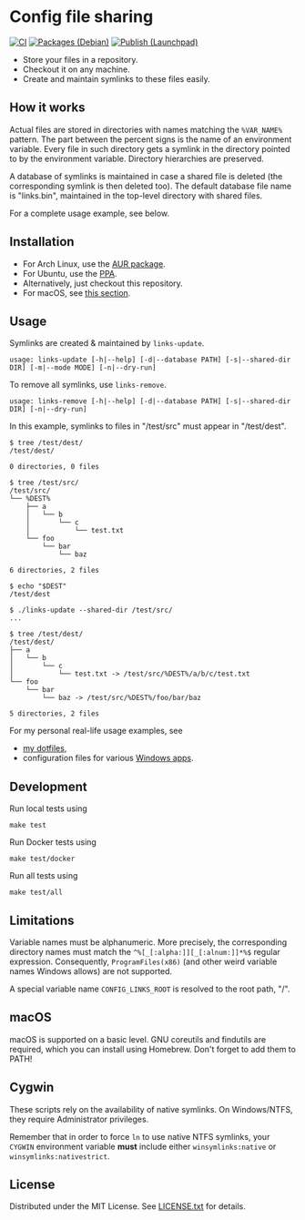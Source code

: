 Config file sharing
===================

[![CI](https://github.com/egor-tensin/config-links/actions/workflows/ci.yml/badge.svg)](https://github.com/egor-tensin/config-links/actions/workflows/ci.yml)
[![Packages (Debian)](https://github.com/egor-tensin/config-links/actions/workflows/debian.yml/badge.svg)](https://github.com/egor-tensin/config-links/actions/workflows/debian.yml)
[![Publish (Launchpad)](https://github.com/egor-tensin/config-links/actions/workflows/ppa.yml/badge.svg)](https://github.com/egor-tensin/config-links/actions/workflows/ppa.yml)

* Store your files in a repository.
* Checkout it on any machine.
* Create and maintain symlinks to these files easily.

How it works
------------

Actual files are stored in directories with names matching the `%VAR_NAME%`
pattern.
The part between the percent signs is the name of an environment variable.
Every file in such directory gets a symlink in the directory pointed to by the
environment variable.
Directory hierarchies are preserved.

A database of symlinks is maintained in case a shared file is deleted (the
corresponding symlink is then deleted too).
The default database file name is "links.bin", maintained in the top-level
directory with shared files.

For a complete usage example, see below.

Installation
------------

* For Arch Linux, use the [AUR package].
* For Ubuntu, use the [PPA].
* Alternatively, just checkout this repository.
* For macOS, see [this section].

[AUR package]: https://aur.archlinux.org/packages/config-links/
[PPA]: https://launchpad.net/~egor-tensin/+archive/ubuntu/config-links
[this section]: #macos

Usage
-----

Symlinks are created & maintained by `links-update`.

```
usage: links-update [-h|--help] [-d|--database PATH] [-s|--shared-dir DIR] [-m|--mode MODE] [-n|--dry-run]
```

To remove all symlinks, use `links-remove`.

```
usage: links-remove [-h|--help] [-d|--database PATH] [-s|--shared-dir DIR] [-n|--dry-run]
```

In this example, symlinks to files in "/test/src" must appear in "/test/dest".

```
$ tree /test/dest/
/test/dest/

0 directories, 0 files

$ tree /test/src/
/test/src/
└── %DEST%
    ├── a
    │   └── b
    │       └── c
    │           └── test.txt
    └── foo
        └── bar
            └── baz

6 directories, 2 files

$ echo "$DEST"
/test/dest

$ ./links-update --shared-dir /test/src/
...

$ tree /test/dest/
/test/dest/
├── a
│   └── b
│       └── c
│           └── test.txt -> /test/src/%DEST%/a/b/c/test.txt
└── foo
    └── bar
        └── baz -> /test/src/%DEST%/foo/bar/baz

5 directories, 2 files
```

For my personal real-life usage examples, see

* [my dotfiles],
* configuration files for various [Windows apps].

[my dotfiles]: https://github.com/egor-tensin/linux-home
[Windows apps]: https://github.com/egor-tensin/windows-home

Development
-----------

Run local tests using

    make test

Run Docker tests using

    make test/docker

Run all tests using

    make test/all

Limitations
-----------

Variable names must be alphanumeric.
More precisely, the corresponding directory names must match the
`^%[_[:alpha:]][_[:alnum:]]*%$` regular expression.
Consequently, `ProgramFiles(x86)` (and other weird variable names Windows
allows) are not supported.

A special variable name `CONFIG_LINKS_ROOT` is resolved to the root path, "/".

macOS
-----

macOS is supported on a basic level.
GNU coreutils and findutils are required, which you can install using Homebrew.
Don't forget to add them to PATH!

Cygwin
------

These scripts rely on the availability of native symlinks.
On Windows/NTFS, they require Administrator privileges.

Remember that in order to force `ln` to use native NTFS symlinks, your `CYGWIN`
environment variable **must** include either `winsymlinks:native` or
`winsymlinks:nativestrict`.

License
-------

Distributed under the MIT License.
See [LICENSE.txt] for details.

[LICENSE.txt]: LICENSE.txt
